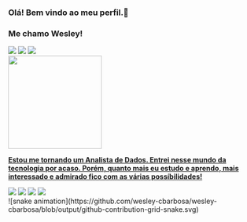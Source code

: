 ### Olá! Bem vindo ao meu perfil.👋
### Me chamo Wesley!

<div>
  <a href="https://www.linkedin.com/in/wesley-cravo-barbosa-b5100b1b8" target="_blank"><img src="https://img.shields.io/badge/LinkedIn-0077B5?style=for-the-badge&logo=linkedin&logoColor=white" target="_blank"></a>
  <a href="https://www.instagram.com/_wess18/" target="_blank"><img src="https://img.shields.io/badge/Instagram-E4405F?style=for-the-badge&logo=instagram&logoColor=white" target="_blank"></a>
  <a href="https://mail.google.com/mail/u/0/?tab=rm&ogbl#inbox" target="_blank"><img src="https://img.shields.io/badge/Gmail-D14836?style=for-the-badge&logo=gmail&logoColor=white" target="_blank"></a>
</div>
<div>
  <a href = 'https://github.com/Wesley-CBarbosa'>
  <img height='190em' src='https://github-readme-stats.vercel.app/api?username=wesley-cbarbosa&show_icons=true&theme=vue&include_all_commits=true&count_private=true'/>
</div>

**Estou me tornando um Analista de Dados. Entrei nesse mundo da tecnologia por acaso. Porém, quanto mais eu estudo e aprendo, mais interessado e admirado fico com as várias possíbilidades!**

<div>
  <a href="" target="_blank"><img src="https://img.shields.io/badge/python-3670A0?style=for-the-badge&logo=python&logoColor=ffdd54" target="_blank"></a>
  <a href="" target="_blank"><img src="https://img.shields.io/badge/SQLite-07405E?style=for-the-badge&logo=sqlite&logoColor=white" target="_blank"></a>
  <a href="" target="_blank"><img src="https://img.shields.io/badge/power_bi-F2C811?style=for-the-badge&logo=powerbi&logoColor=black" target="_blank"></a>
  <a href="" target="_blank"><img src="https://img.shields.io/badge/Microsoft_Excel-217346?style=for-the-badge&logo=microsoft-excel&logoColor=white" target="_blank"></a>
</div>
![snake animation](https://github.com/wesley-cbarbosa/wesley-cbarbosa/blob/output/github-contribution-grid-snake.svg)
